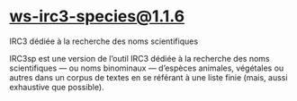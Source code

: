 # ws-irc3-species@1.1.6

IRC3 dédiée à la recherche des noms scientifiques

IRC3sp est une version de l’outil IRC3 dédiée à la recherche des noms scientifiques — ou noms binominaux — d’espèces animales, végétales ou autres dans un corpus de textes en se référant à une liste finie (mais, aussi exhaustive que possible).
